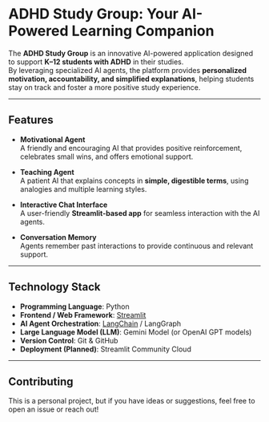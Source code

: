 # ADHD Study Group: Your AI-Powered Learning Companion

The **ADHD Study Group** is an innovative AI-powered application designed to support **K–12 students with ADHD** in their studies.  
By leveraging specialized AI agents, the platform provides **personalized motivation, accountability, and simplified explanations**, helping students stay on track and foster a more positive study experience.

---

## Features

- **Motivational Agent**  
  A friendly and encouraging AI that provides positive reinforcement, celebrates small wins, and offers emotional support.

- **Teaching Agent**  
  A patient AI that explains concepts in **simple, digestible terms**, using analogies and multiple learning styles.

- **Interactive Chat Interface**  
  A user-friendly **Streamlit-based app** for seamless interaction with the AI agents.

- **Conversation Memory**  
  Agents remember past interactions to provide continuous and relevant support.

---

## Technology Stack

- **Programming Language**: Python  
- **Frontend / Web Framework**: [Streamlit](https://streamlit.io/)  
- **AI Agent Orchestration**: [LangChain](https://www.langchain.com/) / LangGraph  
- **Large Language Model (LLM)**: Gemini Model (or OpenAI GPT models)  
- **Version Control**: Git & GitHub  
- **Deployment (Planned)**: Streamlit Community Cloud  

---

## Contributing

 This is a personal project, but if you have ideas or suggestions, feel free to open an issue or reach out!
